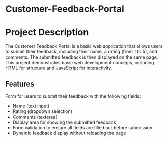 # Customer-Feedback-Portal
# Project Description
The Customer Feedback Portal is a basic web application that allows users to submit their feedback, including their name, a rating (from 1 to 5), and comments. The submitted feedback is then displayed on the same page. This project demonstrates basic web development concepts, including HTML for structure and JavaScript for interactivity.

## Features
Form for users to submit their feedback with the following fields:
- Name (text input)
- Rating (dropdown selection)
- Comments (textarea)
- Display area for showing the submitted feedback
- Form validation to ensure all fields are filled out before submission
- Dynamic feedback display without reloading the page
